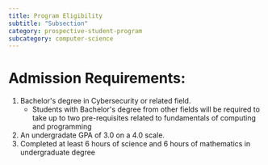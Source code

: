 ```yaml
---
title: Program Eligibility
subtitle: "Subsection"
category: prospective-student-program
subcategory: computer-science
---
```

# Admission Requirements:
1. Bachelor's degree in Cybersecurity or related field. 
    - Students with Bachelor's degree from other fields will be required to take up to two pre-requisites related to fundamentals of computing and programming 
2. An undergradate GPA of 3.0 on a 4.0 scale. 
3. Completed at least 6 hours of science and 6 hours of mathematics in undergraduate degree 